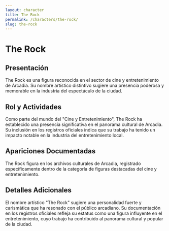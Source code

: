 ```yaml
---
layout: character
title: The Rock
permalink: /characters/the-rock/
slug: the-rock
---
```


# The Rock

## Presentación
The Rock es una figura reconocida en el sector de cine y entretenimiento de Arcadia. Su nombre artístico distintivo sugiere una presencia poderosa y memorable en la industria del espectáculo de la ciudad.

## Rol y Actividades
Como parte del mundo del "Cine y Entretenimiento", The Rock ha establecido una presencia significativa en el panorama cultural de Arcadia. Su inclusión en los registros oficiales indica que su trabajo ha tenido un impacto notable en la industria del entretenimiento local.

## Apariciones Documentadas
The Rock figura en los archivos culturales de Arcadia, registrado específicamente dentro de la categoría de figuras destacadas del cine y entretenimiento.

## Detalles Adicionales
El nombre artístico "The Rock" sugiere una personalidad fuerte y carismática que ha resonado con el público arcadiano. Su documentación en los registros oficiales refleja su estatus como una figura influyente en el entretenimiento, cuyo trabajo ha contribuido al panorama cultural y popular de la ciudad.